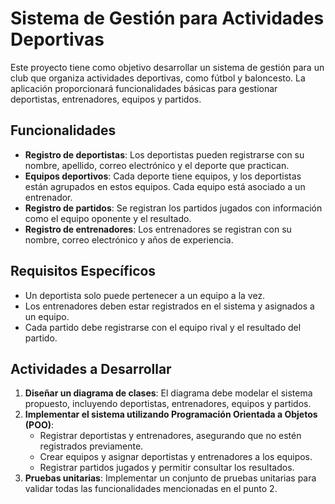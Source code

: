 # Sistema de Gestión para Actividades Deportivas

Este proyecto tiene como objetivo desarrollar un sistema de gestión para un club que organiza actividades deportivas, como fútbol y baloncesto. La aplicación proporcionará funcionalidades básicas para gestionar deportistas, entrenadores, equipos y partidos.

## Funcionalidades

- **Registro de deportistas**: Los deportistas pueden registrarse con su nombre, apellido, correo electrónico y el deporte que practican.
- **Equipos deportivos**: Cada deporte tiene equipos, y los deportistas están agrupados en estos equipos. Cada equipo está asociado a un entrenador.
- **Registro de partidos**: Se registran los partidos jugados con información como el equipo oponente y el resultado.
- **Registro de entrenadores**: Los entrenadores se registran con su nombre, correo electrónico y años de experiencia.

## Requisitos Específicos

- Un deportista solo puede pertenecer a un equipo a la vez.
- Los entrenadores deben estar registrados en el sistema y asignados a un equipo.
- Cada partido debe registrarse con el equipo rival y el resultado del partido.

## Actividades a Desarrollar

1. **Diseñar un diagrama de clases**: El diagrama debe modelar el sistema propuesto, incluyendo deportistas, entrenadores, equipos y partidos.
2. **Implementar el sistema utilizando Programación Orientada a Objetos (POO)**:
    - Registrar deportistas y entrenadores, asegurando que no estén registrados previamente.
    - Crear equipos y asignar deportistas y entrenadores a los equipos.
    - Registrar partidos jugados y permitir consultar los resultados.
3. **Pruebas unitarias**: Implementar un conjunto de pruebas unitarias para validar todas las funcionalidades mencionadas en el punto 2.

